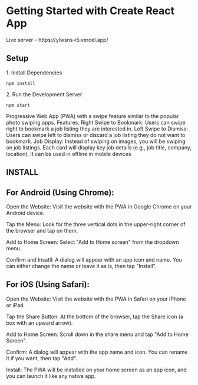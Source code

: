 
# Getting Started with Create React App

 <p>Live server - https://ylwsns-i5.vercel.app/</p>


## Setup

<p>1. Install Dependencies</p>
<pre><code>npm install</code></pre>

<p>2. Run the Development Server</p>
<pre><code>npm start</code></pre>

<p> Progressive Web App (PWA) with a swipe feature similar to the popular photo swiping apps.
Features:
Right Swipe to Bookmark:
Users can swipe right to bookmark a job listing they are interested in.
Left Swipe to Dismiss:
Users can swipe left to dismiss or discard a job listing they do not want to bookmark.
Job Display:
Instead of swiping on images, you will be swiping on job listings. Each card will display key job details (e.g., job title, company, location).
It can be used in offline in mobile devices
</p>

## INSTALL
## For Android (Using Chrome):
Open the Website: Visit the website with the PWA in Google Chrome on your Android device.

Tap the Menu: Look for the three vertical dots in the upper-right corner of the browser and tap on them.

Add to Home Screen: Select "Add to Home screen" from the dropdown menu.

Confirm and Insatll: A dialog will appear with an app icon and name. You can either change the name or leave it as is, then tap "Install".

## For iOS (Using Safari):
Open the Website: Visit the website with the PWA in Safari on your iPhone or iPad.

Tap the Share Button: At the bottom of the browser, tap the Share icon (a box with an upward arrow).

Add to Home Screen: Scroll down in the share menu and tap "Add to Home Screen".

Confirm: A dialog will appear with the app name and icon. You can rename it if you want, then tap "Add".

Install: The PWA will be installed on your home screen as an app icon, and you can launch it like any native app.</p>











